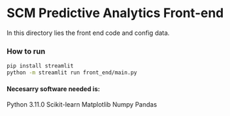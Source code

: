 # SCM Predictive Analytics Front-end
In this directory lies the front end code and config data.

### How to run
```bash
pip install streamlit
python -m streamlit run front_end/main.py
```

#### Necesarry software needed is:
Python 3.11.0
Scikit-learn
Matplotlib
Numpy
Pandas
